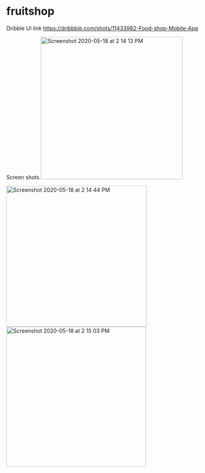 # fruitshop

Dribble UI link https://dribbble.com/shots/11433982-Food-shop-Mobile-App

Screen shots
<img width="372" alt="Screenshot 2020-05-18 at 2 14 13 PM" src="https://user-images.githubusercontent.com/44904575/82193663-505e3100-9913-11ea-9bfd-f03babb6bc06.png">

<img width="368" alt="Screenshot 2020-05-18 at 2 14 44 PM" src="https://user-images.githubusercontent.com/44904575/82193679-57853f00-9913-11ea-8bb1-859226f05431.png">

<img width="366" alt="Screenshot 2020-05-18 at 2 15 03 PM" src="https://user-images.githubusercontent.com/44904575/82193689-5b18c600-9913-11ea-8277-277689aa8b2a.png">


